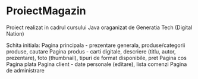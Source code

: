# ProiectMagazin
Proiect realizat in cadrul cursului Java oraganizat de Generatia Tech (Digital Nation)

Schita initiala:
Pagina principala - prezentare generala, produse/categorii produse, cautare
Pagina produs - carti digitale, descriere (titlu, autor, prezentare), foto (thumbnail), tipuri de format disponibile, pret
Pagina cos 
Pagina plata
Pagina client - date personale (editare), lista comenzi
Pagina de administrare